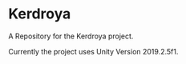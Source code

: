 # Kerdroya
A Repository for the Kerdroya project.

Currently the project uses Unity Version 2019.2.5f1.